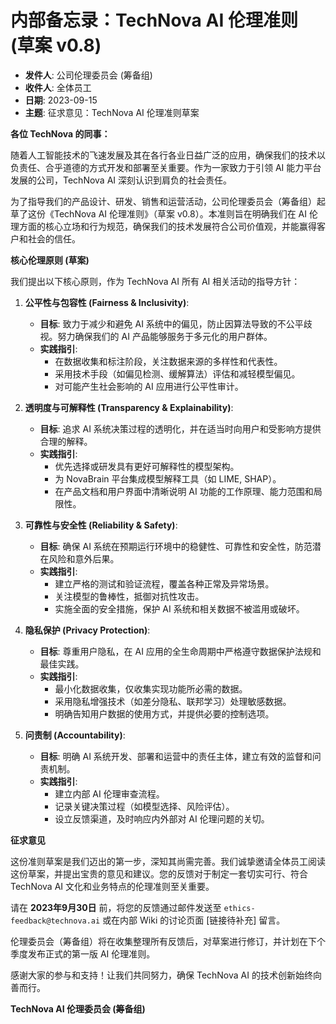 # 内部备忘录：TechNova AI 伦理准则 (草案 v0.8)

*   **发件人**: 公司伦理委员会 (筹备组)
*   **收件人**: 全体员工
*   **日期**: 2023-09-15
*   **主题**: 征求意见：TechNova AI 伦理准则草案

**各位 TechNova 的同事：**

随着人工智能技术的飞速发展及其在各行各业日益广泛的应用，确保我们的技术以负责任、合乎道德的方式开发和部署至关重要。作为一家致力于引领 AI 能力平台发展的公司，TechNova AI 深刻认识到肩负的社会责任。

为了指导我们的产品设计、研发、销售和运营活动，公司伦理委员会（筹备组）起草了这份《TechNova AI 伦理准则》（草案 v0.8）。本准则旨在明确我们在 AI 伦理方面的核心立场和行为规范，确保我们的技术发展符合公司价值观，并能赢得客户和社会的信任。

**核心伦理原则 (草案)**

我们提出以下核心原则，作为 TechNova AI 所有 AI 相关活动的指导方针：

1.  **公平性与包容性 (Fairness & Inclusivity)**: 
    *   **目标**: 致力于减少和避免 AI 系统中的偏见，防止因算法导致的不公平歧视。努力确保我们的 AI 产品能够服务于多元化的用户群体。
    *   **实践指引**: 
        *   在数据收集和标注阶段，关注数据来源的多样性和代表性。
        *   采用技术手段（如偏见检测、缓解算法）评估和减轻模型偏见。
        *   对可能产生社会影响的 AI 应用进行公平性审计。

2.  **透明度与可解释性 (Transparency & Explainability)**: 
    *   **目标**: 追求 AI 系统决策过程的透明化，并在适当时向用户和受影响方提供合理的解释。
    *   **实践指引**: 
        *   优先选择或研发具有更好可解释性的模型架构。
        *   为 NovaBrain 平台集成模型解释工具（如 LIME, SHAP）。
        *   在产品文档和用户界面中清晰说明 AI 功能的工作原理、能力范围和局限性。

3.  **可靠性与安全性 (Reliability & Safety)**: 
    *   **目标**: 确保 AI 系统在预期运行环境中的稳健性、可靠性和安全性，防范潜在风险和意外后果。
    *   **实践指引**: 
        *   建立严格的测试和验证流程，覆盖各种正常及异常场景。
        *   关注模型的鲁棒性，抵御对抗性攻击。
        *   实施全面的安全措施，保护 AI 系统和相关数据不被滥用或破坏。

4.  **隐私保护 (Privacy Protection)**: 
    *   **目标**: 尊重用户隐私，在 AI 应用的全生命周期中严格遵守数据保护法规和最佳实践。
    *   **实践指引**: 
        *   最小化数据收集，仅收集实现功能所必需的数据。
        *   采用隐私增强技术（如差分隐私、联邦学习）处理敏感数据。
        *   明确告知用户数据的使用方式，并提供必要的控制选项。

5.  **问责制 (Accountability)**: 
    *   **目标**: 明确 AI 系统开发、部署和运营中的责任主体，建立有效的监督和问责机制。
    *   **实践指引**: 
        *   建立内部 AI 伦理审查流程。
        *   记录关键决策过程（如模型选择、风险评估）。
        *   设立反馈渠道，及时响应内外部对 AI 伦理问题的关切。

**征求意见**

这份准则草案是我们迈出的第一步，深知其尚需完善。我们诚挚邀请全体员工阅读这份草案，并提出宝贵的意见和建议。您的反馈对于制定一套切实可行、符合 TechNova AI 文化和业务特点的伦理准则至关重要。

请在 **2023年9月30日** 前，将您的反馈通过邮件发送至 `ethics-feedback@technova.ai` 或在内部 Wiki 的讨论页面 [链接待补充] 留言。

伦理委员会（筹备组）将在收集整理所有反馈后，对草案进行修订，并计划在下个季度发布正式的第一版 AI 伦理准则。

感谢大家的参与和支持！让我们共同努力，确保 TechNova AI 的技术创新始终向善而行。

**TechNova AI 伦理委员会 (筹备组)** 